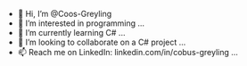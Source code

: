 - 👋 Hi, I’m @Coos-Greyling
- 👀 I’m interested in programming ...
- 🌱 I’m currently learning C# ... 
- 💞️ I’m looking to collaborate on a C# project ...
- 📫 Reach me on LinkedIn: linkedin.com/in/cobus-greyling ...
